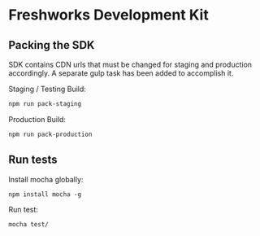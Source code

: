 # Freshworks Development Kit

## Packing the SDK

SDK contains CDN urls that must be changed for staging and production accordingly. A separate gulp task has been added to accomplish it.

Staging / Testing Build:

```bash
npm run pack-staging
```

Production Build:

```bash
npm run pack-production
```

## Run tests

Install mocha globally:

    npm install mocha -g

Run test:

    mocha test/


